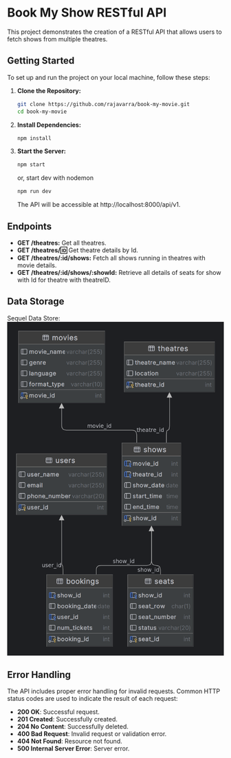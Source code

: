 # Book My Show RESTful API

This project demonstrates the creation of a RESTful API that allows users to fetch shows from multiple theatres.

## Getting Started

To set up and run the project on your local machine, follow these steps:

1. **Clone the Repository:**

   ```bash
   git clone https://github.com/rajavarra/book-my-movie.git
   cd book-my-movie
   ```

2. **Install Dependencies:**
   ```bash
   npm install
   ```
3. **Start the Server:**
   ```bash
   npm start
   ```
   or, start dev with nodemon
   ```bash
   npm run dev
   ```
   The API will be accessible at http://localhost:8000/api/v1.

## Endpoints

- **GET /theatres:** Get all theatres.
- **GET /theatres/:id:** Get theatre details by Id.
- **GET /theatres/:id/shows:** Fetch all shows running in theatres with movie details.
- **GET /theatres/:id/shows/:showId:** Retrieve all details of seats for show with Id for theatre with theatreID.

## Data Storage

Sequel Data Store:
![database diagram](image.png)

## Error Handling

The API includes proper error handling for invalid requests. Common HTTP status codes are used to indicate the result of each request:

- **200 OK**: Successful request.
- **201 Created**: Successfully created.
- **204 No Content**: Successfully deleted.
- **400 Bad Request**: Invalid request or validation error.
- **404 Not Found**: Resource not found.
- **500 Internal Server Error**: Server error.
